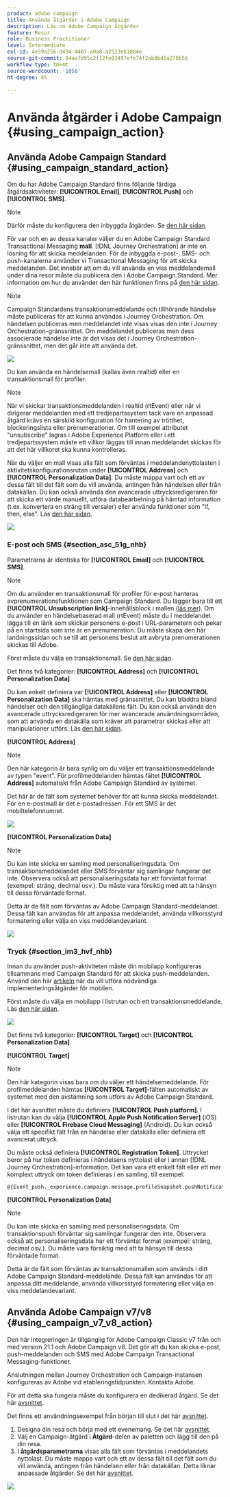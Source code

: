 ```yaml
---
product: adobe campaign
title: Använda åtgärder i Adobe Campaign
description: Läs om Adobe Campaign åtgärder
feature: Resor
role: Business Practitioner
level: Intermediate
exl-id: 4e59a256-d494-4407-a0a8-a2523eb1084e
source-git-commit: 04aa7d95c2f12fe03497efe74f2ab8bd1a270b5b
workflow-type: tm+mt
source-wordcount: '1058'
ht-degree: 4%

---
```


# Använda åtgärder i Adobe Campaign {#using_campaign_action}

## Använda Adobe Campaign Standard {#using_campaign_standard_action}

Om du har Adobe Campaign Standard finns följande färdiga åtgärdsaktiviteter: **[!UICONTROL Email]**, **[!UICONTROL Push]** och **[!UICONTROL SMS]**.

>[!NOTE]
>
>Därför måste du konfigurera den inbyggda åtgärden. Se [den här sidan](../action/working-with-adobe-campaign.md).

För var och en av dessa kanaler väljer du en Adobe Campaign Standard Transactional Messaging **mall**. [!DNL Journey Orchestration] är inte en lösning för att skicka meddelanden. För de inbyggda e-post-, SMS- och push-kanalerna använder vi Transactional Messaging för att skicka meddelanden. Det innebär att om du vill använda en viss meddelandemall under dina resor måste du publicera den i Adobe Campaign Standard. Mer information om hur du använder den här funktionen finns på [den här sidan](https://docs.adobe.com/content/help/sv-SE/campaign-standard/using/communication-channels/transactional-messaging/about-transactional-messaging.html).

>[!NOTE]
>
>Campaign Standardens transaktionsmeddelande och tillhörande händelse måste publiceras för att kunna användas i Journey Orchestration. Om händelsen publiceras men meddelandet inte visas visas den inte i Journey Orchestration-gränssnittet. Om meddelandet publiceras men dess associerade händelse inte är det visas det i Journey Orchestration-gränssnittet, men det går inte att använda det.

![](../assets/journey59.png)

Du kan använda en händelsemall (kallas även realtid) eller en transaktionsmall för profiler.

>[!NOTE]
>
>När vi skickar transaktionsmeddelanden i realtid (rtEvent) eller när vi dirigerar meddelanden med ett tredjepartssystem tack vare en anpassad åtgärd krävs en särskild konfiguration för hantering av trötthet, blockeringslista eller prenumerationer. Om till exempel attributet &quot;unsubscribe&quot; lagras i Adobe Experience Platform eller i ett tredjepartssystem måste ett villkor läggas till innan meddelandet skickas för att det här villkoret ska kunna kontrolleras.

När du väljer en mall visas alla fält som förväntas i meddelandenyttolasten i aktivitetskonfigurationsrutan under **[!UICONTROL Address]** och **[!UICONTROL Personalization Data]**. Du måste mappa vart och ett av dessa fält till det fält som du vill använda, antingen från händelsen eller från datakällan. Du kan också använda den avancerade uttrycksredigeraren för att skicka ett värde manuellt, utföra databearbetning på hämtad information (t.ex. konvertera en sträng till versaler) eller använda funktioner som &quot;if, then, else&quot;. Läs [den här sidan](../expression/expressionadvanced.md).

![](../assets/journey60.png)

### E-post och SMS {#section_asc_51g_nhb}

Parametrarna är identiska för **[!UICONTROL Email]** och **[!UICONTROL SMS]**.

>[!NOTE]
>
>Om du använder en transaktionsmall för profiler för e-post hanteras avprenumerationsfunktionen som Campaign Standard. Du lägger bara till ett **[!UICONTROL Unsubscription link]**-innehållsblock i mallen ([läs mer](https://docs.adobe.com/content/help/en/campaign-standard/using/communication-channels/transactional-messaging/about-transactional-messaging.html)). Om du använder en händelsebaserad mall (rtEvent) måste du i meddelandet lägga till en länk som skickar personens e-post i URL-parametern och pekar på en startsida som inte är en prenumeration. Du måste skapa den här landningssidan och se till att personens beslut att avbryta prenumerationen skickas till Adobe.

Först måste du välja en transaktionsmall. Se [den här sidan](../building-journeys/about-action-activities.md).

Det finns två kategorier: **[!UICONTROL Address]** och **[!UICONTROL Personalization Data]**.

Du kan enkelt definiera var **[!UICONTROL Address]** eller **[!UICONTROL Personalization Data]** ska hämtas med gränssnittet. Du kan bläddra bland händelser och den tillgängliga datakällans fält. Du kan också använda den avancerade uttrycksredigeraren för mer avancerade användningsområden, som att använda en datakälla som kräver att parametrar skickas eller att manipulationer utförs. Läs [den här sidan](../expression/expressionadvanced.md).

**[!UICONTROL Address]**

>[!NOTE]
>
>Den här kategorin är bara synlig om du väljer ett transaktionsmeddelande av typen &quot;event&quot;. För profilmeddelanden hämtas fältet **[!UICONTROL Address]** automatiskt från Adobe Campaign Standard av systemet.

Det här är de fält som systemet behöver för att kunna skicka meddelandet. För en e-postmall är det e-postadressen. För ett SMS är det mobiltelefonnumret.

![](../assets/journey61.png)

**[!UICONTROL Personalization Data]**

>[!NOTE]
>
>Du kan inte skicka en samling med personaliseringsdata. Om transaktionsmeddelandet eller SMS förväntar sig samlingar fungerar det inte. Observera också att personaliseringsdata har ett förväntat format (exempel: sträng, decimal osv.). Du måste vara försiktig med att ta hänsyn till dessa förväntade format.

Detta är de fält som förväntas av Adobe Campaign Standard-meddelandet. Dessa fält kan användas för att anpassa meddelandet, använda villkorsstyrd formatering eller välja en viss meddelandevariant.

![](../assets/journey62.png)

### Tryck {#section_im3_hvf_nhb}

Innan du använder push-aktiviteten måste din mobilapp konfigureras tillsammans med Campaign Standard för att skicka push-meddelanden. Använd den här [artikeln](https://helpx.adobe.com/se/campaign/kb/integrate-mobile-sdk.html) när du vill utföra nödvändiga implementeringsåtgärder för mobilen.

Först måste du välja en mobilapp i listrutan och ett transaktionsmeddelande. Läs [den här sidan](../building-journeys/about-action-activities.md).

![](../assets/journey62bis.png)

Det finns två kategorier: **[!UICONTROL Target]** och **[!UICONTROL Personalization Data]**.

**[!UICONTROL Target]**

>[!NOTE]
>
>Den här kategorin visas bara om du väljer ett händelsemeddelande. För profilmeddelanden hämtas **[!UICONTROL Target]**-fälten automatiskt av systemet med den avstämning som utförs av Adobe Campaign Standard.

I det här avsnittet måste du definiera **[!UICONTROL Push platform]**. I listrutan kan du välja **[!UICONTROL Apple Push Notification Server]** (iOS) eller **[!UICONTROL Firebase Cloud Messaging]** (Android). Du kan också välja ett specifikt fält från en händelse eller datakälla eller definiera ett avancerat uttryck.

Du måste också definiera **[!UICONTROL Registration Token]**. Uttrycket beror på hur token definieras i händelsens nyttolast eller i annan [!DNL Journey Orchestration]-information. Det kan vara ett enkelt fält eller ett mer komplext uttryck om token definieras i en samling, till exempel:

```
@{Event_push._experience.campaign.message.profileSnapshot.pushNotificationTokens.first().token}
```

**[!UICONTROL Personalization Data]**

>[!NOTE]
>
>Du kan inte skicka en samling med personaliseringsdata. Om transaktionspush förväntar sig samlingar fungerar den inte. Observera också att personaliseringsdata har ett förväntat format (exempel: sträng, decimal osv.). Du måste vara försiktig med att ta hänsyn till dessa förväntade format.

Detta är de fält som förväntas av transaktionsmallen som används i ditt Adobe Campaign Standard-meddelande. Dessa fält kan användas för att anpassa ditt meddelande, använda villkorsstyrd formatering eller välja en viss meddelandevariant.

## Använda Adobe Campaign v7/v8 {#using_campaign_v7_v8_action}

Den här integreringen är tillgänglig för Adobe Campaign Classic v7 från och med version 21.1 och Adobe Campaign v8. Det gör att du kan skicka e-post, push-meddelanden och SMS med Adobe Campaign Transactional Messaging-funktioner.

Anslutningen mellan Journey Orchestration och Campaign-instansen konfigureras av Adobe vid etableringstidpunkten. Kontakta Adobe.

För att detta ska fungera måste du konfigurera en dedikerad åtgärd. Se det här [avsnittet](../action/working-with-adobe-campaign.md#using_adobe_campaign_v7_v8).

Det finns ett användningsexempel från början till slut i det här [avsnittet](../usecase/campaign-v7-v8-use-case.md).

1. Designa din resa och börja med ett evenemang. Se det här [avsnittet](../building-journeys/journey.md).
1. Välj en Campaign-åtgärd i **Åtgärd**-delen av paletten och lägg till den på din resa.
1. I **åtgärdsparametrarna** visas alla fält som förväntas i meddelandets nyttolast. Du måste mappa vart och ett av dessa fält till det fält som du vill använda, antingen från händelsen eller från datakällan. Detta liknar anpassade åtgärder. Se det här [avsnittet](../building-journeys/using-custom-actions.md).

![](../assets/accintegration2.png)

